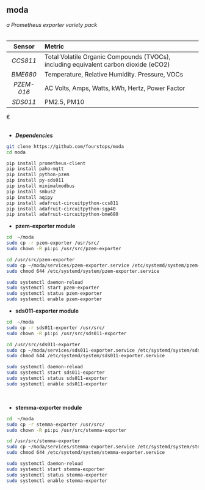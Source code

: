 ## moda

_a Prometheus exporter variety pack_
<br>
<br>

|   Sensor   | Metric                                                                               |
| :--------: | :----------------------------------------------------------------------------------- |
|  _CCS811_  | Total Volatile Organic Compounds (TVOCs), including equivalent carbon dioxide (eCO2) |
|  _BME680_  | Temperature, Relative Humidity. Pressure, VOCs                                       |
| _PZEM-016_ | AC Volts, Amps, Watts, kWh, Hertz, Power Factor                                      |
|  _SDS011_  | PM2.5, PM10                                                                          |

€<br>
<br>

- **_Dependencies_**

```bash
git clone https://github.com/fourstops/moda
cd moda

pip install prometheus-client
pip install paho-mqtt
pip install python-pzem
pip install py-sds011
pip install minimalmodbus
pip install smbus2
pip install aqipy
pip install adafruit-circuitpython-ccs811
pip install adafruit-circuitpython-sgp40
pip install adafruit-circuitpython-bme680
```

- **pzem-exporter module**

```bash
cd  ~/moda
sudo cp -r pzem-exporter /usr/src/
sudo chown -R pi:pi /usr/src/pzem-exporter

cd /usr/src/pzem-exporter
sudo cp ~/moda/services/pzem-exporter.service /etc/systemd/system/pzem-exporter.service
sudo chmod 644 /etc/systemd/system/pzem-exporter.service

sudo systemctl daemon-reload
sudo systemctl start pzem-exporter
sudo systemctl status pzem-exporter
sudo systemctl enable pzem-exporter

```

- **sds011-exporter module**

```bash
cd  ~/moda
sudo cp -r sds011-exporter /usr/src/
sudo chown -R pi:pi /usr/src/sds011-exporter

cd /usr/src/sds011-exporter
sudo cp ~/moda/services/sds011-exporter.service /etc/systemd/system/sds011-exporter.service
sudo chmod 644 /etc/systemd/system/sds011-exporter.service

sudo systemctl daemon-reload
sudo systemctl start sds011-exporter
sudo systemctl status sds011-exporter
sudo systemctl enable sds011-exporter
```

<br>

- **stemma-exporter module**

```bash
cd  ~/moda
sudo cp -r stemma-exporter /usr/src/
sudo chown -R pi:pi /usr/src/stemma-exporter

cd /usr/src/stemma-exporter
sudo cp ~/moda/services/stemma-exporter.service /etc/systemd/system/stemma-exporter.service
sudo chmod 644 /etc/systemd/system/stemma-exporter.service

sudo systemctl daemon-reload
sudo systemctl start stemma-exporter
sudo systemctl status stemma-exporter
sudo systemctl enable stemma-exporter


```

